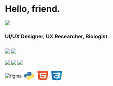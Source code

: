 # Hello, friend.

<picture>
  <img src="https://giffiles.alphacoders.com/206/206739.gif" style="width: 822px;">
</picture>

### UI/UX Designer, UX Researcher, Biologist

##

<div>
  <img height="162em" src="https://github-readme-stats.vercel.app/api?username=rodrishud&show_icons=true&theme=dracula&include_all_commits=true&count_private=true"/>
  <img height="162em" src="https://github-readme-stats.vercel.app/api/top-langs/?username=rodrishud&layout=compact&langs_count=7&theme=dracula"/>
</div>

<div><br>
  <a href="mailto:rodris.hud@gmail.com"><img src="https://img.shields.io/badge/-Gmail-%23333?style=for-the-badge&logo=gmail&logoColor=white" target="_blank"></a>
  <a href="https://www.linkedin.com/in/rodrigo-formigon-cunha-7a71b512a/" target="_blank"><img src="https://img.shields.io/badge/-LinkedIn-%230077B5?style=for-the-badge&logo=linkedin&logoColor=white" target="_blank"></a>
  <a href="https://instagram.com/rodrishud" target="_blank"><img src="https://img.shields.io/badge/-Instagram-%23E4405F?style=for-the-badge&logo=instagram&logoColor=white" target="_blank"></a>
</div>

<div><br>
  <img align="center" alt="figma" height="30" width="40" src="https://cdn.jsdelivr.net/gh/devicons/devicon/icons/figma/figma-original.svg">
  <img align="center" alt="python" height="30" width="40" src="https://raw.githubusercontent.com/devicons/devicon/master/icons/python/python-original.svg">
  <img align="center" alt="html" height="30" width="40" src="https://raw.githubusercontent.com/devicons/devicon/master/icons/html5/html5-original.svg">
  <img align="center" alt="css" height="30" width="40" src="https://raw.githubusercontent.com/devicons/devicon/master/icons/css3/css3-original.svg">
</div>

